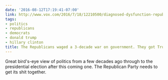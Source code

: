 ```yaml
---
date: '2016-08-12T17:19:41-07:00'
link: http://www.vox.com/2016/7/18/12210500/diagnosed-dysfunction-republican-party
tags:
- politics
- republicans
- democrats
- donald trump
- hillary clinton
title: The Republicans waged a 3-decade war on government. They got Trump.
---
```


Great bird's-eye view of politics from a few decades ago through to the presidential election after this coming one. The Republican Party needs to get its shit together.
